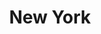 ---
title: New York
display_title: true
permalink: /gallery/newyork/
gallery_date:
frontpage: true
homepage_description_markdown: New York
frontpagetitle: New York
display_image: true
main_image_path: /assets/images/tobias-till-ny-test-print-proof.jpg
main_image_caption: New York
thumb_crop: true
display_thumb_title: true
images:
  - image_path: /assets/images/tobias-till-ny-test-print-proof.jpg
    image_title: New York
    image_description:
    thumb_path:
  - image_path: /assets/images/detail-4.JPG
    image_title: detail 1
    image_description:
    thumb_path:
  - image_path: /assets/images/detail1.JPG
    image_title: detail 2
    image_description:
    thumb_path:
archive: false
_options:
  image_path:
    uploads_dir: 'assets/images/:year'
    width: 1200
    height: 1200
    resize_style: contain
    mime_type: image/jpeg
  main_image_path:
    uploads_dir: 'assets/images/:year'
    width: 1200
    height: 1200
    resize_style: contain
    mime_type: image/jpeg
  content:
    uploads_dir: 'assets/:year'
_comments:
  title: Gallery title
  order: Manually order the galleries
  permalink: Edit the web address here - letters and hyphen only
  display_image: Show featured image at the top of the gallery
  display_title: Show the title at the top of the gallery
  display_thumb_title: Show titles with image thumbnails
  main_image_path: Image used to represent your gallery
  images: Add and edit your gallery images here
  image_description: Usually only shown in the image close up
  image_path: Maximum 1200 pixels
  thumb_path: Custom thumbnail image
  thumb_crop: Crop thumbnail images to a consistent size
  archive: Hide gallery from public view
  frontpage: Show this gallery on the homepage
  frontpagetitle: Title for homepage display
  homepage_description_markdown: Text used on homepage if shown
---
